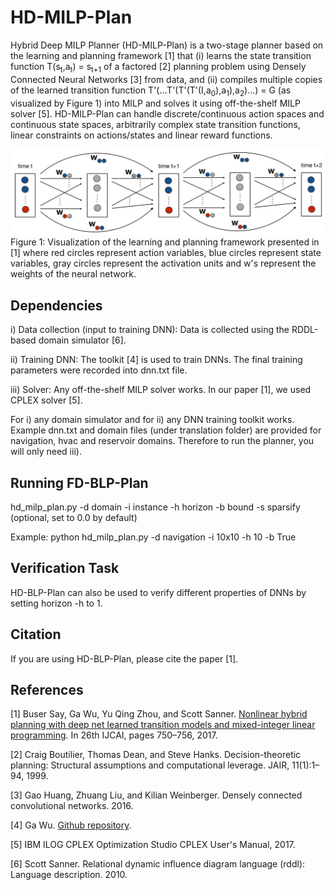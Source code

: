 # HD-MILP-Plan

Hybrid Deep MILP Planner (HD-MILP-Plan) is a two-stage planner based on the learning and planning framework [1] that (i) learns the state transition function T(s<sub>t</sub>,a<sub>t</sub>) = s<sub>t+1</sub> of a factored [2] planning problem using Densely Connected Neural Networks [3] from data, and (ii) compiles multiple copies of the learned transition function T'(...T'(T'(T'(I,a<sub>0</sub>),a<sub>1</sub>),a<sub>2</sub>)...) = G (as visualized by Figure 1) into MILP and solves it using off-the-shelf MILP solver [5]. HD-MILP-Plan can handle discrete/continuous action spaces and continuous state spaces, arbitrarily complex state transition functions, linear constraints on actions/states and linear reward functions.

![alt text](./hdmilpplan.png)
Figure 1: Visualization of the learning and planning framework presented in [1] where red circles represent action variables, blue circles represent state variables, gray circles represent the activation units and w's represent the weights of the neural network.

## Dependencies

i) Data collection (input to training DNN): Data is collected using the RDDL-based domain simulator [6]. 

ii) Training DNN: The toolkit [4] is used to train DNNs. The final training parameters were recorded into dnn.txt file.

iii) Solver: Any off-the-shelf MILP solver works. In our paper [1], we used CPLEX solver [5].

For i) any domain simulator and for ii) any DNN training toolkit works. Example dnn.txt and domain files (under translation folder) are provided for navigation, hvac and reservoir domains. Therefore to run the planner, you will only need iii).

## Running FD-BLP-Plan

hd_milp_plan.py -d domain -i instance -h horizon -b bound -s sparsify (optional, set to 0.0 by default)

Example: python hd_milp_plan.py -d navigation -i 10x10 -h 10 -b True

## Verification Task

HD-BLP-Plan can also be used to verify different properties of DNNs by setting horizon -h to 1.

## Citation

If you are using HD-BLP-Plan, please cite the paper [1].

## References
[1] Buser Say, Ga Wu, Yu Qing Zhou, and Scott Sanner. [Nonlinear hybrid planning with deep net learned transition models and mixed-integer linear programming](http://static.ijcai.org/proceedings-2017/0104.pdf). In 26th IJCAI, pages 750–756, 2017.

[2] Craig Boutilier, Thomas Dean, and Steve Hanks. Decision-theoretic planning: Structural assumptions and computational leverage. JAIR, 11(1):1–94, 1999.

[3] Gao Huang, Zhuang Liu, and Kilian Weinberger. Densely connected convolutional networks. 2016.

[4] Ga Wu. [Github repository](https://github.com/wuga214/PAPER_IJCAI17_HybridPlanning_NeuralNetwork_MILP).

[5] IBM ILOG CPLEX Optimization Studio CPLEX User's Manual, 2017.

[6] Scott Sanner. Relational dynamic influence diagram language (rddl): Language description. 2010.

